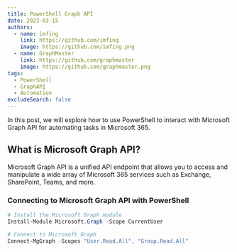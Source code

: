 ```yaml
---
title: PowerShell Graph API
date: 2023-03-15
authors:
  - name: imfing
    link: https://github.com/imfing
    image: https://github.com/imfing.png
  - name: GraphMaster
    link: https://github.com/graphmaster
    image: https://github.com/graphmaster.png
tags:
  - PowerShell
  - GraphAPI
  - Automation
excludeSearch: false
---
```


In this post, we will explore how to use PowerShell to interact with Microsoft Graph API for automating tasks in Microsoft 365.
<!--more-->

## What is Microsoft Graph API?

Microsoft Graph API is a unified API endpoint that allows you to access and manipulate a wide array of Microsoft 365 services such as Exchange, SharePoint, Teams, and more.

### Connecting to Microsoft Graph API with PowerShell

```powershell
# Install the Microsoft.Graph module
Install-Module Microsoft.Graph -Scope CurrentUser

# Connect to Microsoft Graph
Connect-MgGraph -Scopes "User.Read.All", "Group.Read.All"
